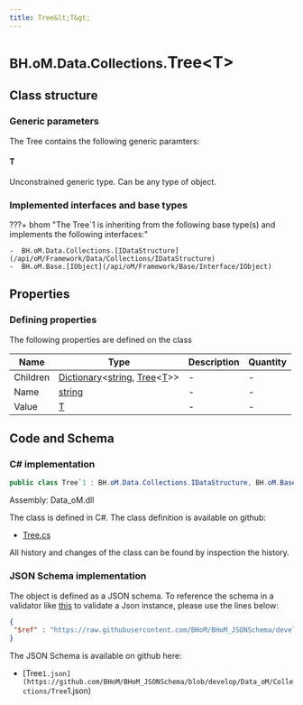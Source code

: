 ```yaml
---
title: Tree&lt;T&gt;
---
```


# <small>BH.oM.Data.Collections.</small>**Tree&lt;T&gt;**



## Class structure

### Generic parameters

The Tree contains the following generic paramters:

#### T

Unconstrained generic type. Can be any type of object.

### Implemented interfaces and base types

???+ bhom "The Tree`1 is inheriting from the following base type(s) and implements the following interfaces:"

    -  BH.oM.Data.Collections.[IDataStructure](/api/oM/Framework/Data/Collections/IDataStructure)
    -  BH.oM.Base.[IObject](/api/oM/Framework/Base/Interface/IObject)


## Properties



### Defining properties

The following properties are defined on the class

| Name             | Type             | Description      | Quantity         |
|------------------|------------------|------------------|------------------|
| Children | [Dictionary](https://learn.microsoft.com/en-us/dotnet/api/System.Collections.Generic.Dictionary-2?view=netstandard-2.0)&lt;[string](https://learn.microsoft.com/en-us/dotnet/api/System.String?view=netstandard-2.0), [Tree](/api/oM/Framework/Data/Collections/Tree)&lt;[T](#t)&gt;&gt; | - | - |
| Name | [string](https://learn.microsoft.com/en-us/dotnet/api/System.String?view=netstandard-2.0) | - | - |
| Value | [T](#t) | - | - |


## Code and Schema

### C# implementation

``` C# title="C#"
public class Tree`1 : BH.oM.Data.Collections.IDataStructure, BH.oM.Base.IObject
```

Assembly: Data_oM.dll

The class is defined in C#. The class definition is available on github:

- [Tree.cs](https://github.com/BHoM/BHoM/blob/develop/Data_oM/Collections\Tree.cs)

All history and changes of the class can be found by inspection the history.
### JSON Schema implementation

The object is defined as a JSON schema. To reference the schema in a validator like [this](https://www.jsonschemavalidator.net/) to validate a Json instance, please use the lines below:

``` json title="JSON Schema"
{
 "$ref" : "https://raw.githubusercontent.com/BHoM/BHoM_JSONSchema/develop/Data_oM/Collections/Tree`1.json"
}
```

The JSON Schema is available on github here:

- [Tree`1.json](https://github.com/BHoM/BHoM_JSONSchema/blob/develop/Data_oM/Collections/Tree`1.json)
